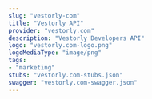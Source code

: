 ```yaml
---
slug: "vestorly-com"
title: "Vestorly API"
provider: "vestorly.com"
description: "Vestorly Developers API"
logo: "vestorly.com-logo.png"
logoMediaType: "image/png"
tags:
- "marketing"
stubs: "vestorly.com-stubs.json"
swagger: "vestorly.com-swagger.json"
---
```

